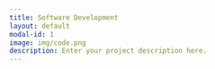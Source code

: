 ```yaml
---
title: Software Development
layout: default
modal-id: 1
image: img/code.png
description: Enter your project description here.
---
```

